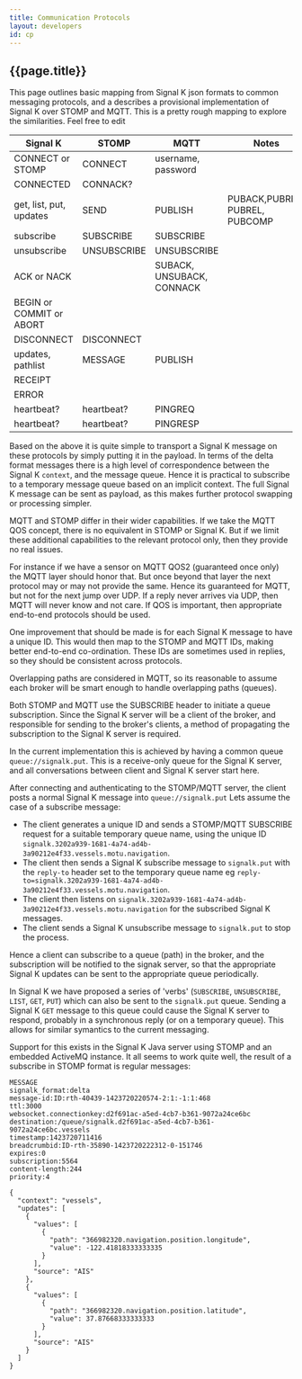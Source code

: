 ```yaml
---
title: Communication Protocols
layout: developers
id: cp
---
```


## {{page.title}}

This page outlines basic mapping from Signal K json formats to common messaging protocols, and a describes a provisional
implementation of Signal K over STOMP and MQTT. This is a pretty rough mapping to explore the similarities. Feel free to
edit

 Signal K | STOMP | MQTT | Notes | Notes
----------|-------|------|-------| ------
 | CONNECT or STOMP | CONNECT | username, password |
 | CONNECTED | CONNACK? | |
get, list, put, updates | SEND | PUBLISH | PUBACK,PUBREC, PUBREL, PUBCOMP | *client sends*
subscribe | SUBSCRIBE | SUBSCRIBE | |
unsubscribe | UNSUBSCRIBE | UNSUBSCRIBE | |
 | ACK or NACK | | SUBACK, UNSUBACK, CONNACK |
 | BEGIN or COMMIT or ABORT | |  |
 | DISCONNECT | DISCONNECT | |
updates, pathlist | MESSAGE | PUBLISH | | *Server sends*
 | RECEIPT | | |
 | ERROR | |  |
heartbeat? | heartbeat? | PINGREQ | |
heartbeat? | heartbeat? | PINGRESP | |

Based on the above it is quite simple to transport a Signal K message on these protocols by simply putting it in the
payload. In  terms of the delta format messages there is a high level of correspondence between the Signal K `context`,
and the message queue. Hence it is practical to subscribe to a temporary message queue based on an implicit context. The
full Signal K message can be sent as payload, as this makes further protocol swapping or processing simpler.

MQTT and STOMP differ in their wider capabilities. If we take the MQTT QOS concept, there is no equivalent in STOMP or
Signal K. But if we limit these additional capabilities to the relevant protocol only, then they provide no real issues.

For instance if we have a sensor on MQTT QOS2 (guaranteed once only) the MQTT layer should honor that. But once beyond
that layer the next protocol may or may not provide the same. Hence its guaranteed for MQTT, but not for the next jump
over UDP. If a reply never arrives via UDP, then MQTT will never know and not care. If QOS is important, then
appropriate end-to-end protocols should be used.

One improvement that should be made is for each Signal K message to have a unique ID. This would then map to the STOMP
and MQTT IDs, making better end-to-end co-ordination. These IDs are sometimes used in replies, so they should be
consistent across protocols.

Overlapping paths are considered in MQTT, so its reasonable to assume each broker will be smart enough to handle
overlapping paths (queues).

Both STOMP and MQTT use the SUBSCRIBE header to initiate a queue subscription. Since the Signal K server will be a
client of the broker, and responsible for sending to the broker's clients, a method of propagating the subscription to
the Signal K server is required.

In the current implementation this is achieved by having a common queue `queue://signalk.put`. This is a receive-only
queue for the Signal K server, and all conversations between client and Signal K server start here.

After connecting and authenticating to the STOMP/MQTT server, the client posts a normal Signal K message into
`queue://signalk.put` Lets assume the case of a subscribe message:

* The client generates a unique ID and sends a STOMP/MQTT SUBSCRIBE request for a suitable temporary queue name, using
  the unique ID `signalk.3202a939-1681-4a74-ad4b-3a90212e4f33.vessels.motu.navigation`.
* The client then sends a Signal K subscribe message to `signalk.put` with the `reply-to` header set to the temporary
  queue name eg `reply-to=signalk.3202a939-1681-4a74-ad4b-3a90212e4f33.vessels.motu.navigation`.
* The client then listens on `signalk.3202a939-1681-4a74-ad4b-3a90212e4f33.vessels.motu.navigation` for the subscribed
  Signal K messages.
* The client sends a Signal K unsubscribe message to `signalk.put` to stop the process.

Hence a client can subscribe to a queue (path) in the broker, and the subscription will be notified to the signak
server, so that the appropriate Signal K updates can be sent to the appropriate queue periodically.

In Signal K we have proposed a series of 'verbs' (`SUBSCRIBE`, `UNSUBSCRIBE`, `LIST`, `GET`, `PUT`) which can also be
sent to the `signalk.put` queue. Sending a Signal K `GET` message to this queue could cause the Signal K server to
respond, probably in a synchronous reply (or on a temporary queue). This allows for similar symantics to the current
messaging.

Support for this exists in the  Signal K Java server using STOMP and an embedded ActiveMQ instance. It all seems to work
quite well, the result of a subscribe in STOMP format is regular messages:

```
MESSAGE
signalk_format:delta
message-id:ID:rth-40439-1423720220574-2:1:-1:1:468
ttl:3000
websocket.connectionkey:d2f691ac-a5ed-4cb7-b361-9072a24ce6bc
destination:/queue/signalk.d2f691ac-a5ed-4cb7-b361-9072a24ce6bc.vessels
timestamp:1423720711416
breadcrumbid:ID-rth-35890-1423720222312-0-151746
expires:0
subscription:5564
content-length:244
priority:4

{
  "context": "vessels",
  "updates": [
    {
      "values": [
        {
          "path": "366982320.navigation.position.longitude",
          "value": -122.41818333333335
        }
      ],
      "source": "AIS"
    },
    {
      "values": [
        {
          "path": "366982320.navigation.position.latitude",
          "value": 37.87668333333333
        }
      ],
      "source": "AIS"
    }
  ]
}
```
